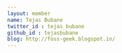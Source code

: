 ```yaml
---
layout: member
name: Tejas Bubane
twitter_id : tejas_bubane
github_id : tejasbubane
blog: http://foss-geek.blogspot.in/
---
```

